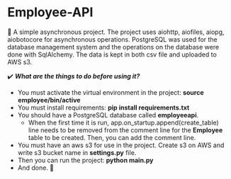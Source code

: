 # Employee-API

:fallen_leaf: A simple asynchronous project. The project uses aiohttp, aiofiles, aiopg, aiobotocore for asynchronous operations. PostgreSQL was used for the database management system and the operations on the database were done with SqlAlchemy. The data is kept in both csv file and uploaded to AWS s3. <br>

:heavy_check_mark: ***What are the things to do before using it?*** <br>
- You must activate the virtual environment in the project: **source employee/bin/active**
- You must install requirements: **pip install requirements.txt**
- You should have a PostgreSQL database called **employeeapi**.
  - When the first time it is run, app.on_startup.append(create_table) line needs to be removed from the comment line for the **Employee** table to be created. Then, you can add the comment line.
- You must have an aws s3 for use in the project. Create s3 on AWS and write s3 bucket name in **settings.py** file.
- Then you can run the project: **python main.py**
- And done. :tada:
